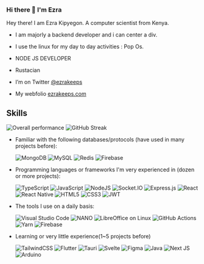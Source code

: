 ### Hi there 👋 I'm Ezra
Hey there! I am Ezra Kipyegon. A computer scientist from Kenya.

- I am majorly a backend developer and i can center a div.

- I use the linux for my day to day activities : Pop Os.
- NODE JS DEVELOPER
- Rustacian
- I’m on Twitter [@ezrakeeps](https://twitter.com/ezrakeeps)
- My webfolio [ezrakeeps.com](http://ezrakeeps.com)

## Skills
![Overall performance](https://github-readme-stats.vercel.app/api?username=ezratechdev&count_private=true)
![GitHub Streak](https://streak-stats.demolab.com?user=ezratechdev)


  - Familiar with the following databases/protocols (have used in many projects before):

    ![MongoDB](https://img.shields.io/badge/MongoDB-%234ea94b.svg?style=for-the-badge&logo=mongodb&logoColor=white)
    ![MySQL](https://img.shields.io/badge/mysql-%2300f.svg?style=for-the-badge&logo=mysql&logoColor=white)
    ![Redis](https://img.shields.io/badge/redis-%23DD0031.svg?style=for-the-badge&logo=redis&logoColor=white)
    ![Firebase](https://img.shields.io/badge/Firebase-039BE5?style=for-the-badge&logo=Firebase&logoColor=white)

  - Programming languages or frameworks I'm very experienced in (dozen or more projects):

    ![TypeScript](https://img.shields.io/badge/typescript-%23007ACC.svg?style=for-the-badge&logo=typescript&logoColor=white)
    ![JavaScript](https://img.shields.io/badge/javascript-%23323330.svg?style=for-the-badge&logo=javascript&logoColor=%23F7DF1E)
    ![NodeJS](https://img.shields.io/badge/node.js-6DA55F?style=for-the-badge&logo=node.js&logoColor=white)
    ![Socket.IO](https://img.shields.io/badge/-Socket.IO-gray?style=for-the-badge&logo=socketdotio)
    ![Express.js](https://img.shields.io/badge/express.js-%23404d59.svg?style=for-the-badge&logo=express&logoColor=%2361DAFB)
    ![React](https://img.shields.io/badge/react-%2320232a.svg?style=for-the-badge&logo=react&logoColor=%2361DAFB)
    ![React Native](https://img.shields.io/badge/react_native-%2320232a.svg?style=for-the-badge&logo=react&logoColor=%2361DAFB)
    ![HTML5](https://img.shields.io/badge/html5-%23E34F26.svg?style=for-the-badge&logo=html5&logoColor=white)
    ![CSS3](https://img.shields.io/badge/css3-%231572B6.svg?style=for-the-badge&logo=css3&logoColor=white)
    ![JWT](https://img.shields.io/badge/JWT-black?style=for-the-badge&logo=JSON%20web%20tokens)
    
  - The tools I use on a daily basis:

    ![Visual Studio Code](https://img.shields.io/badge/Visual%20Studio%20Code-0078d7.svg?style=for-the-badge&logo=visual-studio-code&logoColor=white)
    ![NANO](https://img.shields.io/badge/NANO-%2366595C.svg?style=for-the-badge&logo=nano&logoColor=white)
    ![LibreOffice on Linux](https://img.shields.io/badge/LibreOffice-%2318A303?style=for-the-badge&logo=LibreOffice&logoColor=white)
    ![GitHub Actions](https://img.shields.io/badge/github%20actions-%232671E5.svg?style=for-the-badge&logo=githubactions&logoColor=white)
    ![Yarn](https://img.shields.io/badge/yarn-%232C8EBB.svg?style=for-the-badge&logo=yarn&logoColor=white)
    ![Firebase](https://img.shields.io/badge/firebase-%23039BE5.svg?style=for-the-badge&logo=firebase)
    

  - Learning or very little experience(1~5 projects before)

    ![TailwindCSS](https://img.shields.io/badge/tailwindcss-%2338B2AC.svg?style=for-the-badge&logo=tailwind-css&logoColor=white)
    ![Flutter](https://img.shields.io/badge/Flutter-%2302569B.svg?style=for-the-badge&logo=Flutter&logoColor=white)
    ![Tauri](https://img.shields.io/badge/tauri-%2324C8DB.svg?style=for-the-badge&logo=tauri&logoColor=%23FFFFFF)
    ![Svelte](https://img.shields.io/badge/svelte-%23f1413d.svg?style=for-the-badge&logo=svelte&logoColor=white)
    ![Figma](https://img.shields.io/badge/figma-%23F24E1E.svg?style=for-the-badge&logo=figma&logoColor=white)
    ![Java](https://img.shields.io/badge/java-%23ED8B00.svg?style=for-the-badge&logo=java&logoColor=white)
    ![Next JS](https://img.shields.io/badge/Next-black?style=for-the-badge&logo=next.js&logoColor=white)
    ![Arduino](https://img.shields.io/badge/-Arduino-00979D?style=for-the-badge&logo=Arduino&logoColor=white)
